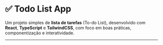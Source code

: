# ✅ Todo List App

Um projeto simples de **lista de tarefas** (To-do List), desenvolvido com **React**, **TypeScript** e **TailwindCSS**, com foco em boas práticas, componentização e interatividade.

---

